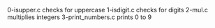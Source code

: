 0-isupper.c checks for uppercase
1-isdigit.c checks for digits
2-mul.c multiplies integers
3-print_numbers.c prints 0 to 9
